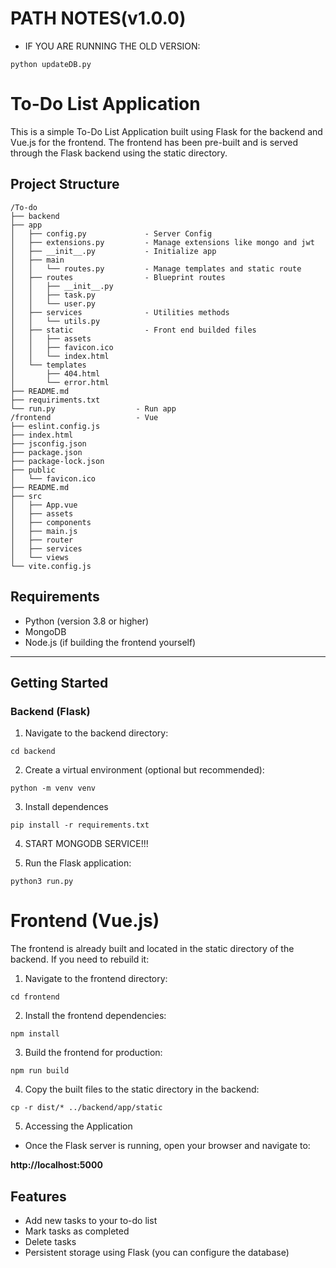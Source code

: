 # PATH NOTES(v1.0.0)

- IF YOU ARE RUNNING THE OLD VERSION:
```
python updateDB.py
```

# To-Do List Application
This is a simple To-Do List Application built using Flask for the backend and Vue.js for the frontend. The frontend has been pre-built and is served through the Flask backend using the static directory.

## Project Structure

```
/To-do
├── backend
├── app
│   ├── config.py             - Server Config
│   ├── extensions.py         - Manage extensions like mongo and jwt
│   ├── __init__.py           - Initialize app
│   ├── main
│   │   └── routes.py         - Manage templates and static route
│   ├── routes                - Blueprint routes
│   │   ├── __init__.py
│   │   ├── task.py
│   │   └── user.py
│   ├── services              - Utilities methods
│   │   └── utils.py
│   ├── static                - Front end builded files
│   │   ├── assets
│   │   ├── favicon.ico
│   │   └── index.html
│   └── templates            
│       ├── 404.html
│       └── error.html
├── README.md
├── requiriments.txt
└── run.py                  - Run app
/frontend                   - Vue 
├── eslint.config.js
├── index.html
├── jsconfig.json
├── package.json
├── package-lock.json
├── public
│   └── favicon.ico
├── README.md
├── src
│   ├── App.vue
│   ├── assets
│   ├── components
│   ├── main.js
│   ├── router
│   ├── services
│   └── views
└── vite.config.js
```
## Requirements
- Python (version 3.8 or higher)
- MongoDB
- Node.js (if building the frontend yourself)

---

## Getting Started
### Backend (Flask)
1. Navigate to the backend directory:

```
cd backend  
```
2. Create a virtual environment (optional but recommended):

```
python -m venv venv  
```

3. Install dependences
```
pip install -r requirements.txt  
```
4.  START MONGODB SERVICE!!!

5. Run the Flask application:

```
python3 run.py 
```

# Frontend (Vue.js)
The frontend is already built and located in the static directory of the backend. If you need to rebuild it:

1. Navigate to the frontend directory:

```
cd frontend  
```
2. Install the frontend dependencies:
```
npm install  
```
3. Build the frontend for production:

```
npm run build  
```
4. Copy the built files to the static directory in the backend:
```
cp -r dist/* ../backend/app/static  
```
5. Accessing the Application

- Once the Flask server is running, open your browser and navigate to:

**http://localhost:5000**  

## Features
- Add new tasks to your to-do list
- Mark tasks as completed
- Delete tasks
- Persistent storage using Flask (you can configure the database)

